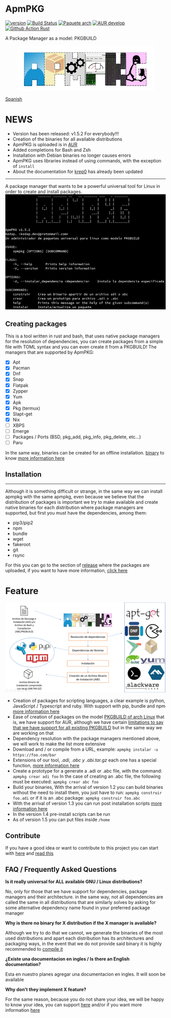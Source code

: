 # ApmPKG
[![version](https://img.shields.io/github/v/release/kedap/apmpkg)](https://github.com/Kedap/apmpkg/releases/) [![Build Status](https://travis-ci.com/Kedap/apmpkg.svg?branch=main)](https://travis-ci.com/Kedap/apmpkg) [![Paquete arch](https://img.shields.io/aur/version/apmpkg)](https://aur.archlinux.org/packages/apmpkg) [![AUR develop](https://img.shields.io/aur/version/apmpkg-git-dev)](https://aur.archlinux.org/packages/apmpkg-git-dev) [![Github Action Rust](https://img.shields.io/github/workflow/status/kedap/apmpkg/Rust)](https://github.com/Kedap/apmpkg/actions)

A Package Manager as a model: PKGBUILD
<p align="center">
  <img src="https://raw.githubusercontent.com/Kedap/apmpkg/main/img/logo.png" />
</p>

[Spanish](./README.md)

# NEWS
- Version has been released: v1.5.2 For everybody!!!
- Creation of the binaries for all available distributions
- ApmPKG is uploaded is in [AUR](https://aur.archlinux.org/packages/apmpkg/)
- Added completions for Bash and Zsh
- Installation with Debian binaries no longer causes errors
- ApmPKG uses libraries instead of using commands, with the exception of `install`
- About the documentation for [krep0](krep0.bitbucket.io/) has already been updated

* * *
A package manager that wants to be a powerful universal tool for Linux in order to create and install packages.
![Captura](img/captura_prin.png)

## Creating packages

This is a tool written in rust and bash, that uses native package managers for the resolution of dependencies, you can create packages from a simple file with TOML syntax and you can even create it from a PKGBUILD!
The managers that are supported by ApmPKG:

- [x] Apt
- [x] Pacman
- [x] Dnf
- [x] Snap
- [x] Flatpak
- [x] Zypper
- [x] Yum
- [x] Apk
- [x] Pkg (termux)
- [x] Slapt-get
- [x] Nix
- [ ] XBPS
- [ ] Emerge
- [ ] Packages / Ports (BSD, pkg_add, pkg_info, pkg_delete, etc...)
- [ ] Paru

In the same way, binaries can be created for an offline installation. [binary](doc/modos_de_instalacion.md/#instalacion-desde-un-archivo-binario-de-instalacion) to know [more information here](doc/modos_de_instalacion.md)

## Installation
* * *
Although it is something difficult or strange, in the same way we can install apmpkg with the same apmpkg, even because we believe that the distribution of packages is important we try to make available and create native binaries for each distribution where package managers are supported, but first you must have the dependencies, among them:
- pip3/pip2
- npm
- bundle
- wget
- fakeroot
- git
- rsync

For this you can go to the section of [release](https://github.com/Kedap/apmpkg/releases/) where the packages are uploaded, if you want to have more information, [click here](doc/instalacion.md)

# Feature
![Esquema](img/esquema.png)

- Creation of packages for scripting languages, a clear example is python, JavaScript / Typescript and ruby. With support with pip, bundle and npm [more information here](doc/creando_paquetes.md/#adi)
- Ease of creation of packages on the model [PKGBUILD of arch Linux](https://wiki.archlinux.org/index.php/PKGBUILD) that is, we have support for AUR, although we have certain [limitations to say that we have support for all existing PKGBUILD](doc/creando_paquetes.md/#complicaciones-abc) but in the same way we are working on that
- Dependency resolution with the package managers mentioned above, we will work to make the list more extensive
- Download and / or compile from a URL, example: `apmpkg instalar -u https://foo.com/bar`
- Extensions of our tool, *.adi, .abc y .abi.tar.gz* each one has a special function, [more information here](doc/modos_de_instalacion.md)
- Create a prototype for a generate a .adi or .abc file, with the command: `apmpkg crear adi foo` In the case of creating an .abc file, the following must be executed: `apmpkg crear abc foo`
- Build your binaries, With the arrival of version 1.2 you can build binaries without the need to install them, you just have to run: `apmpkg construir foo.adi` or if it is an .abc package: `apmpkg construir foo.abc`
- With the arrival of version 1.3 you can run post installation scripts [more information here](doc/creando_paquetes.md/#instalacion)
- In the version 1.4 pre-install scripts can be run
- As of version 1.5 you can put files inside `/home`

## Contribute
If you have a good idea or want to contribute to this project you can start with [here](https://github.com/Kedap/apmpkg/issues) and [read this](CONTRIBUTING.md)

## FAQ / Frequently Asked Questions

**Is it really universal for ALL available GNU / Linux distributions?**

No, only for those that we have support for dependencies, package managers and their architecture.
in the same way, not all dependencies are called the same in all distributions that are similarly
solves by asking for some alternative dependency name found in your preferred package manager

**Why is there no binary for X distribution if the X manager is available?**

Although we try to do that we cannot, we generate the binaries of the most used distributions and apart each distribution has its architectures and packaging ways, in the event that we do not provide said binary it is highly recommended to [compile it](doc/installation_modes.md)

**¿Existe una documentacion en ingles / Is there an English documentation?**

Esta en nuestro planes agregar una documentacion en ingles. It will soon be available 

**Why don't they implement X feature?**

For the same reason, because you do not share your idea, we will be happy to know your idea, you can support [here](https://github.com/Kedap/apmpkg/issues) and/or if you want more information [here](CONTRIBUTING.md)
